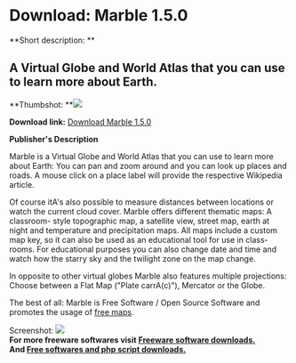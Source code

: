 # Download: Marble 1.5.0

**Short description: **

## A Virtual Globe and World Atlas that you can use to learn more about Earth.

  
**Thumbshot: **![](http://www.freewarefiles.com/screenshot/marble_globe_md.jpg)   
  
**Download link:** [Download Marble 1.5.0](http://freesoftwares.boysofts.com/Marble_program_74407.html)  
  

**Publisher's Description**  
  

Marble is a Virtual Globe and World Atlas that you can use to learn more about
Earth: You can pan and zoom around and you can look up places and roads. A
mouse click on a place label will provide the respective Wikipedia article.

Of course itA's also possible to measure distances between locations or watch
the current cloud cover. Marble offers different thematic maps: A classroom-
style topographic map, a satellite view, street map, earth at night and
temperature and precipitation maps. All maps include a custom map key, so it
can also be used as an educational tool for use in class-rooms. For
educational purposes you can also change date and time and watch how the
starry sky and the twilight zone on the map change.

In opposite to other virtual globes Marble also features multiple projections:
Choose between a Flat Map ("Plate carrA(c)"), Mercator or the Globe.

The best of all: Marble is Free Software / Open Source Software and promotes
the usage of [free maps](http://www.openstreetmap.org/).

  
  
Screenshot: ![](http://www.freewarefiles.com/screenshot/marble_globe.jpg)  
**For more freeware softwares visit [Freeware software downloads.](http://freesoftwares.boysofts.com/)**   
**And [Free softwares and php script downloads.](http://www.boysofts.com/)**

